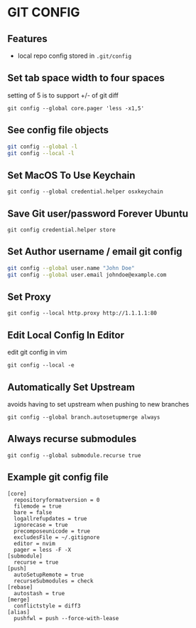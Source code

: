 # GIT CONFIG

## Features
- local repo config stored in `.git/config`

## Set tab space width to four spaces

setting of 5 is to support +/- of git diff

`git config --global core.pager 'less -x1,5'`

## See config file objects

```bash
git config --global -l
git config --local -l
```

## Set MacOS To Use Keychain

`git config --global credential.helper osxkeychain`

## Save Git user/password Forever Ubuntu

`git config credential.helper store`

## Set Author username / email git config

```bash
git config --global user.name "John Doe"
git config --global user.email johndoe@example.com
```

## Set Proxy

`git config --local http.proxy http://1.1.1.1:80`

## Edit Local Config In Editor

edit git config in vim

`git config --local -e`

## Automatically Set Upstream

avoids having to set upstream when pushing to new branches

`git config --global branch.autosetupmerge always`

## Always recurse submodules

`git config --global submodule.recurse true`

## Example git config file

```
[core]
  repositoryformatversion = 0
  filemode = true
  bare = false
  logallrefupdates = true
  ignorecase = true
  precomposeunicode = true
  excludesFile = ~/.gitignore
  editor = nvim
  pager = less -F -X
[submodule]
  recurse = true
[push]
  autoSetupRemote = true
  recurseSubmodules = check
[rebase]
  autostash = true
[merge]
  conflictstyle = diff3
[alias]
  pushfwl = push --force-with-lease
```
